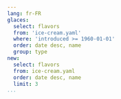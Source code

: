 ```yaml
---
lang: fr-FR
glaces:
  select: flavors
  from: 'ice-cream.yaml'
  where: 'introduced >= 1960-01-01'
  order: date desc, name
  group: type
new:
  select: flavors
  from: ice-cream.yaml
  order: date desc, name
  limit: 3
...
```


